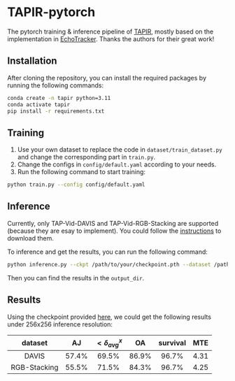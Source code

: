 # TAPIR-pytorch
The pytorch training &amp; inference pipeline of [TAPIR](https://github.com/google-deepmind/tapnet), mostly based on the implementation in [EchoTracker](https://github.com/riponazad/echotracker). Thanks the authors for their great work!

## Installation
After cloning the repository, you can install the required packages by running the following commands:
```bash
conda create -n tapir python=3.11
conda activate tapir
pip install -r requirements.txt
```

## Training
1. Use your own dataset to replace the code in `dataset/train_dataset.py` and change 
the corresponding part in `train.py`.
2. Change the configs in `config/default.yaml` according to your needs.
3. Run the following command to start training:
```bash
python train.py --config config/default.yaml
```

## Inference
Currently, only TAP-Vid-DAVIS and TAP-Vid-RGB-Stacking are supported (because they are esay to implement). You could follow the [instructions](https://github.com/google-deepmind/tapnet/tree/main/tapnet/tapvid#downloading-tap-vid-davis-and-tap-vid-rgb-stacking) to download them.

To inference and get the results, you can run the following command:
```bash
python inference.py --ckpt /path/to/your/checkpoint.pth --dataset /path/to/dataset --output_dir /path/to/output
```

Then you can find the results in the `output_dir`.

## Results
Using the checkpoint provided [here](https://storage.googleapis.com/dm-tapnet/tapir_checkpoint_panning.pt), we 
could get the following results under 256x256 inference resolution:

dataset|AJ|$<\delta^x_{avg}$|OA|survival|MTE
:---:|:---:|:---:|:---:|:---:|:---:
DAVIS|57.4%|69.5%|86.9%|96.7%|4.31
RGB-Stacking|55.5%|71.5%|84.3%|96.7%|4.25
